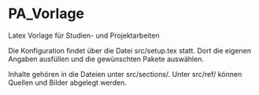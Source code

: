PA_Vorlage
==========

Latex Vorlage für Studien- und Projektarbeiten

Die Konfiguration findet über die Datei src/setup.tex statt. Dort die eigenen Angaben ausfüllen und die gewünschten Pakete auswählen. 

Inhalte gehören in die Dateien unter src/sections/. Unter src/ref/ können Quellen und Bilder abgelegt werden. 

